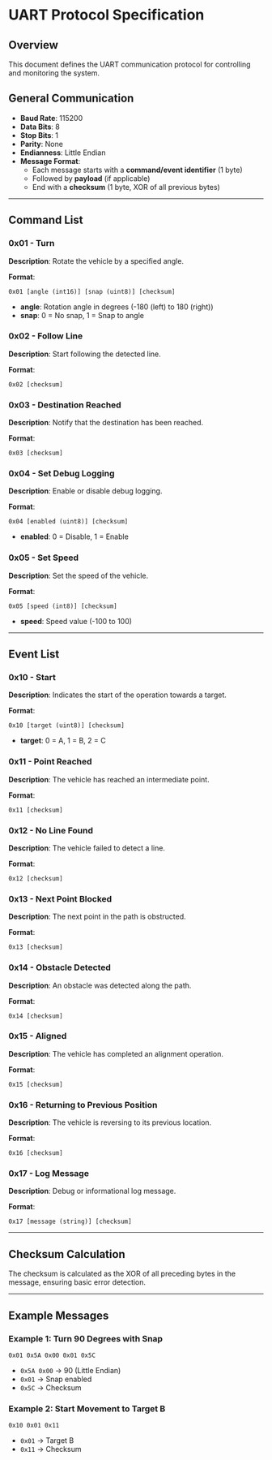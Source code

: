 # UART Protocol Specification

## Overview

This document defines the UART communication protocol for controlling and monitoring the system.

## General Communication

- **Baud Rate**: 115200
- **Data Bits**: 8
- **Stop Bits**: 1
- **Parity**: None
- **Endianness**: Little Endian
- **Message Format**:
  - Each message starts with a **command/event identifier** (1 byte)
  - Followed by **payload** (if applicable)
  - End with a **checksum** (1 byte, XOR of all previous bytes)

---

## Command List

### 0x01 - Turn

**Description**: Rotate the vehicle by a specified angle.

**Format**:

```
0x01 [angle (int16)] [snap (uint8)] [checksum]
```

- **angle**: Rotation angle in degrees (-180 (left) to 180 (right))
- **snap**: 0 = No snap, 1 = Snap to angle

### 0x02 - Follow Line

**Description**: Start following the detected line.

**Format**:

```
0x02 [checksum]
```

### 0x03 - Destination Reached

**Description**: Notify that the destination has been reached.

**Format**:

```
0x03 [checksum]
```

### 0x04 - Set Debug Logging

**Description**: Enable or disable debug logging.

**Format**:

```
0x04 [enabled (uint8)] [checksum]
```

- **enabled**: 0 = Disable, 1 = Enable

### 0x05 - Set Speed

**Description**: Set the speed of the vehicle.

**Format**:

```
0x05 [speed (int8)] [checksum]
```

- **speed**: Speed value (-100 to 100)

---

## Event List

### 0x10 - Start

**Description**: Indicates the start of the operation towards a target.

**Format**:

```
0x10 [target (uint8)] [checksum]
```

- **target**: 0 = A, 1 = B, 2 = C

### 0x11 - Point Reached

**Description**: The vehicle has reached an intermediate point.

**Format**:

```
0x11 [checksum]
```

### 0x12 - No Line Found

**Description**: The vehicle failed to detect a line.

**Format**:

```
0x12 [checksum]
```

### 0x13 - Next Point Blocked

**Description**: The next point in the path is obstructed.

**Format**:

```
0x13 [checksum]
```

### 0x14 - Obstacle Detected

**Description**: An obstacle was detected along the path.

**Format**:

```
0x14 [checksum]
```

### 0x15 - Aligned

**Description**: The vehicle has completed an alignment operation.

**Format**:

```
0x15 [checksum]
```

### 0x16 - Returning to Previous Position

**Description**: The vehicle is reversing to its previous location.

**Format**:

```
0x16 [checksum]
```

### 0x17 - Log Message

**Description**: Debug or informational log message.

**Format**:

```
0x17 [message (string)] [checksum]
```

---

## Checksum Calculation

The checksum is calculated as the XOR of all preceding bytes in the message, ensuring basic error detection.

---

## Example Messages

### Example 1: Turn 90 Degrees with Snap

```
0x01 0x5A 0x00 0x01 0x5C
```

- `0x5A 0x00` → 90 (Little Endian)
- `0x01` → Snap enabled
- `0x5C` → Checksum

### Example 2: Start Movement to Target B

```
0x10 0x01 0x11
```

- `0x01` → Target B
- `0x11` → Checksum
